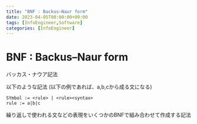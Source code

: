 ```yaml
---
title: "BNF : Backus–Naur form"
date: 2023-04-05T00:00:00+09:00
tags: [InfoEngineer,Software]
categories: [InfoEngineer]
---
```

# BNF : Backus–Naur form

バッカス・ナウア記法

以下のような記法
(以下の例であれば、a,b,cから成る文になる)
``` 
SYmbol := <rule> | <rule><syntax>
rule := a|b|c
```

繰り返しで使われる文などの表現をいくつかのBNFで組み合わせて作成する記法